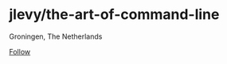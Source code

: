 # jlevy/the-art-of-command-line

 Groningen, The Netherlands

 [Follow](https://github.com/login?return_to=%2Fjlevy%2Fthe-art-of-command-line%2Fstargazers)

